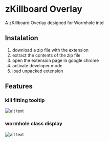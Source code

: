 
# zKillboard Overlay

A zKillboard Overlay designed for Wormhole intel

## Instalation

1. download a zip file with the extension
2. extract the contents of the zip file
3. open the extension page in google chrome
4. activate developer mode
5. load unpacked extension

## Features

### kill fitting tooltip
![alt text](https://i.imgur.com/gxVr7zR.png)

### wormhole class display
![alt text](https://i.imgur.com/2AzfQWU.png)
